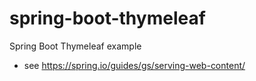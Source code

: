 # spring-boot-thymeleaf
Spring Boot Thymeleaf example

* see https://spring.io/guides/gs/serving-web-content/
